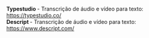 <b> Typestudio </b> - Transcrição de áudio e vídeo para texto: https://typestudio.co/ <br>
<b> Descript </b> - Transcrição de áudio e vídeo para texto: https://www.descript.com/

